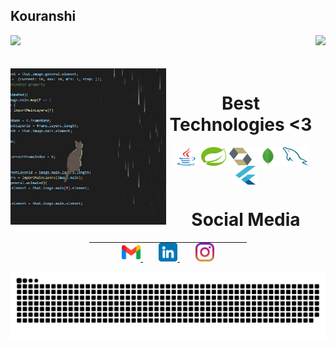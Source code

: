 ## Kouranshi

<div>
  
  <img  height="180em" src="https://github-readme-stats.vercel.app/api?username=Kouranshi&show_icons=true&theme=great-gatsby&include_all_commits=true&count_private=true"/>
  <img align="right" height="180em" src="https://github-readme-stats.vercel.app/api/top-langs/?username=Kouranshi&layout=compact&langs_count=16&theme=great-gatsby"/>
</div>
<br>

<div  align="center"> 
  <div style="display: inline_block"><br>
    <img align="left" height="250" alt="coding-time" src="assets/code.gif">
    <h1 align="center">Best Technologies <3</h1>
    <img align="center" height="30" width="40" alt="js-icon"  src="https://github.com/devicons/devicon/blob/master/icons/java/java-original.svg">
    <img align="center" height="30" width="40" alt="react-icon" src="https://github.com/devicons/devicon/blob/master/icons/spring/spring-original.svg">
    <img align="center" height="30" width="40" alt="html-icon" src="https://github.com/devicons/devicon/blob/master/icons/hibernate/hibernate-original.svg">
    <img align="center" height="30" width="40" alt="css-icon" src="https://github.com/devicons/devicon/blob/master/icons/mongodb/mongodb-original.svg">
    <img align="center" height="30" width="40" alt="c-icon" src="https://github.com/devicons/devicon/blob/master/icons/mysql/mysql-original.svg">
    <img align="center" height="30" width="40" alt="nodejs-icon" src="https://github.com/devicons/devicon/blob/master/icons/flutter/flutter-original.svg">
   </div>

   <h1 align="center">Social Media</h1>
   <hr style="width: 50%; margin: 0 auto;">
    <a href="mailto:airley.dev@gmail.com" style="margin-right: 25px;">
      <img width="30" src="assets/gmail.png">
    </a>
    <a href="https://www.linkedin.com/in/airley-gabriel-a7b2342b6/" style="margin-right: 25px;">
      <img width="30" src="assets/linkedin.png">
    </a>
    <a href="https://www.instagram.com/_.airleyyxs._/">
      <img width="30" src="assets/instagram.png">
    </a>

</div>

![Snake animation](https://github.com/Platane/snk/raw/output/github-contribution-grid-snake.svg)
